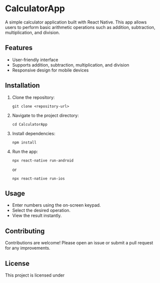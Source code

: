 # CalculatorApp

A simple calculator application built with React Native. This app allows users to perform basic arithmetic operations such as addition, subtraction, multiplication, and division.

## Features

- User-friendly interface
- Supports addition, subtraction, multiplication, and division
- Responsive design for mobile devices

## Installation

1. Clone the repository:
   ```
   git clone <repository-url>
   ```
2. Navigate to the project directory:
   ```
   cd CalculatorApp
   ```
3. Install dependencies:
   ```
   npm install
   ```
4. Run the app:
   ```
   npx react-native run-android
   ```
   or
   ```
   npx react-native run-ios
   ```

## Usage

- Enter numbers using the on-screen keypad.
- Select the desired operation.
- View the result instantly.

## Contributing

Contributions are welcome! Please open an issue or submit a pull request for any improvements.

## License

This project is licensed under
